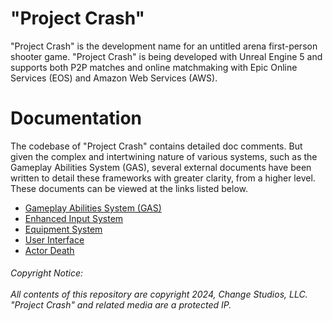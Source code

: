 # "Project Crash"
"Project Crash" is the development name for an untitled arena first-person shooter game. "Project Crash" is being developed with Unreal Engine 5 and supports both P2P matches and online matchmaking with Epic Online Services (EOS) and Amazon Web Services (AWS).

# Documentation
The codebase of "Project Crash" contains detailed doc comments. But given the complex and intertwining nature of various systems, such as the Gameplay Abilities System (GAS), several external documents have been written to detail these frameworks with greater clarity, from a higher level. These documents can be viewed at the links listed below.

* [Gameplay Abilities System (GAS)](https://docs.google.com/document/d/1lrocajswgfGHrTl-TFuM-Iw5N444_QWDiKfILris98c/edit?usp=sharing)
* [Enhanced Input System](https://docs.google.com/document/d/14MctqQ5xBJUGY_rECkic1fV7ar-tnsWgIixjtUjG0ho/edit?usp=sharing)
* [Equipment System](https://docs.google.com/document/d/1Crvtr5GLEnEXgaKbAM2hrokMUI4bmXdkZud7vnmHgVc/edit?usp=sharing)
* [User Interface](https://docs.google.com/document/d/1-mVWbRCCULRUAsuPj1OvG-jbYD4xY5aS1YMsj4WkYp0/edit?usp=sharing)
* [Actor Death](https://docs.google.com/document/d/1I-24OXwK4daYPk848kmgkZWWHcKA4EAg0JMTBuFgVWM/edit?usp=sharing)

<h6>Copyright Notice:
<br></br>
All contents of this repository are copyright 2024, Change Studios, LLC. "Project Crash" and related media are a protected IP.</h6>